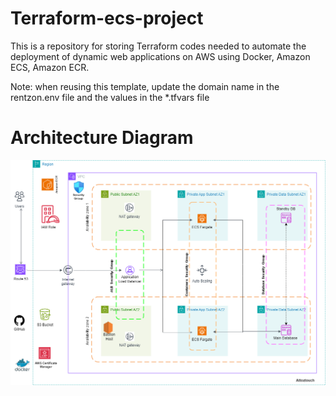 # Terraform-ecs-project

  This is a repository for storing Terraform codes needed to automate the deployment of dynamic web applications on AWS using Docker, Amazon ECS, Amazon ECR.

 Note: when reusing this template, update the domain name in the rentzon.env file and the values in the *.tfvars file



 # Architecture Diagram


 ![Alt text](/Diagram_Architecture_ECS_3tier_vpc.png)
        
